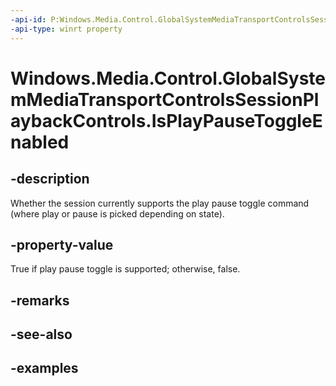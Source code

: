 ```yaml
---
-api-id: P:Windows.Media.Control.GlobalSystemMediaTransportControlsSessionPlaybackControls.IsPlayPauseToggleEnabled
-api-type: winrt property
---
```


<!-- Property syntax.
public bool IsPlayPauseToggleEnabled { get; }
-->

# Windows.Media.Control.GlobalSystemMediaTransportControlsSessionPlaybackControls.IsPlayPauseToggleEnabled

## -description
Whether the session currently supports the play pause toggle command (where play or pause is picked depending on state).

## -property-value
True if play pause toggle is supported; otherwise, false.

## -remarks

## -see-also

## -examples


